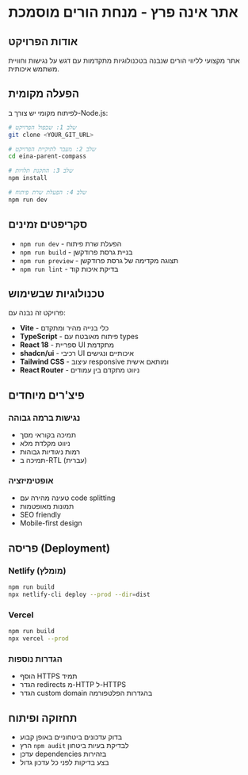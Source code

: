 # אתר אינה פרץ - מנחת הורים מוסמכת

## אודות הפרויקט

אתר מקצועי לליווי הורים שנבנה בטכנולוגיות מתקדמות עם דגש על נגישות וחוויית משתמש איכותית.

## הפעלה מקומית

לפיתוח מקומי יש צורך ב-Node.js:

```sh
# שלב 1: שכפול הפרויקט
git clone <YOUR_GIT_URL>

# שלב 2: מעבר לתיקיית הפרויקט
cd eina-parent-compass

# שלב 3: התקנת תלויות
npm install

# שלב 4: הפעלת שרת פיתוח
npm run dev
```

## סקריפטים זמינים

- `npm run dev` - הפעלת שרת פיתוח
- `npm run build` - בניית גרסת פרודקשן
- `npm run preview` - תצוגה מקדימה של גרסת פרודקשן
- `npm run lint` - בדיקת איכות קוד

## טכנולוגיות שבשימוש

פרויקט זה נבנה עם:

- **Vite** - כלי בנייה מהיר ומתקדם
- **TypeScript** - פיתוח מאובטח עם types
- **React 18** - ספריית UI מתקדמת
- **shadcn/ui** - רכיבי UI איכותיים ונגישים
- **Tailwind CSS** - עיצוב responsive ומותאם אישית
- **React Router** - ניווט מתקדם בין עמודים

## פיצ'רים מיוחדים

### נגישות ברמה גבוהה
- תמיכה בקוראי מסך
- ניווט מקלדת מלא
- רמות ניגודיות גבוהות
- תמיכה ב-RTL (עברית)

### אופטימיזציה
- טעינה מהירה עם code splitting
- תמונות מאופטמות
- SEO friendly
- Mobile-first design

## פריסה (Deployment)

### Netlify (מומלץ)
```sh
npm run build
npx netlify-cli deploy --prod --dir=dist
```

### Vercel
```sh
npm run build
npx vercel --prod
```

### הגדרות נוספות
- הוסף HTTPS תמיד
- הגדר redirects מ-HTTP ל-HTTPS
- הגדר custom domain בהגדרות הפלטפורמה

## תחזוקה ופיתוח

- בדוק עדכונים ביטחוניים באופן קבוע
- הרץ `npm audit` לבדיקת בעיות ביטחון
- עדכן dependencies בזהירות
- בצע בדיקות לפני כל עדכון גדול
